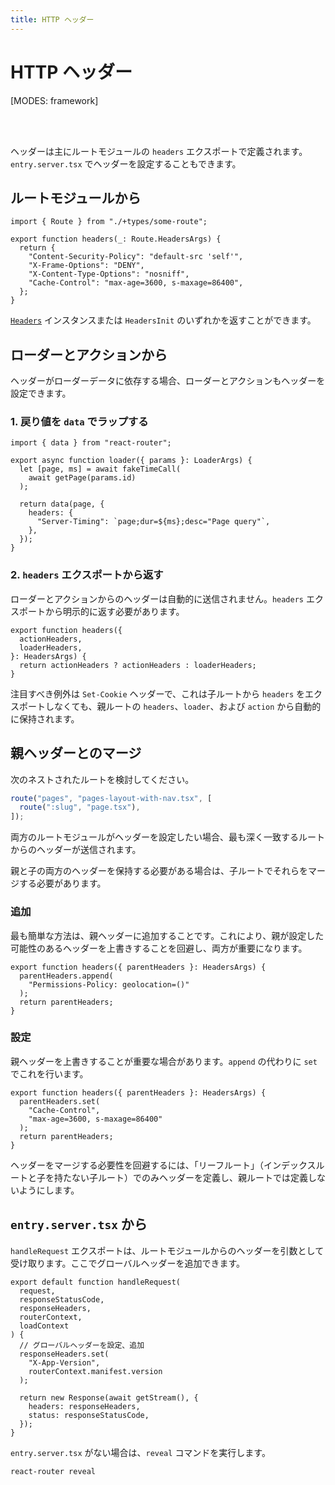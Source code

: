 ```yaml
---
title: HTTP ヘッダー
---
```


# HTTP ヘッダー

[MODES: framework]

<br/>
<br/>

ヘッダーは主にルートモジュールの `headers` エクスポートで定義されます。`entry.server.tsx` でヘッダーを設定することもできます。

## ルートモジュールから

```tsx filename=some-route.tsx
import { Route } from "./+types/some-route";

export function headers(_: Route.HeadersArgs) {
  return {
    "Content-Security-Policy": "default-src 'self'",
    "X-Frame-Options": "DENY",
    "X-Content-Type-Options": "nosniff",
    "Cache-Control": "max-age=3600, s-maxage=86400",
  };
}
```

[`Headers`](https://developer.mozilla.org/en-US/docs/Web/API/Headers) インスタンスまたは `HeadersInit` のいずれかを返すことができます。

## ローダーとアクションから

ヘッダーがローダーデータに依存する場合、ローダーとアクションもヘッダーを設定できます。

### 1. 戻り値を `data` でラップする

```tsx lines=[1,8]
import { data } from "react-router";

export async function loader({ params }: LoaderArgs) {
  let [page, ms] = await fakeTimeCall(
    await getPage(params.id)
  );

  return data(page, {
    headers: {
      "Server-Timing": `page;dur=${ms};desc="Page query"`,
    },
  });
}
```

### 2. `headers` エクスポートから返す

ローダーとアクションからのヘッダーは自動的に送信されません。`headers` エクスポートから明示的に返す必要があります。

```tsx
export function headers({
  actionHeaders,
  loaderHeaders,
}: HeadersArgs) {
  return actionHeaders ? actionHeaders : loaderHeaders;
}
```

注目すべき例外は `Set-Cookie` ヘッダーで、これは子ルートから `headers` をエクスポートしなくても、親ルートの `headers`、`loader`、および `action` から自動的に保持されます。

## 親ヘッダーとのマージ

次のネストされたルートを検討してください。

```ts filename=routes.ts
route("pages", "pages-layout-with-nav.tsx", [
  route(":slug", "page.tsx"),
]);
```

両方のルートモジュールがヘッダーを設定したい場合、最も深く一致するルートからのヘッダーが送信されます。

親と子の両方のヘッダーを保持する必要がある場合は、子ルートでそれらをマージする必要があります。

### 追加

最も簡単な方法は、親ヘッダーに追加することです。これにより、親が設定した可能性のあるヘッダーを上書きすることを回避し、両方が重要になります。

```tsx
export function headers({ parentHeaders }: HeadersArgs) {
  parentHeaders.append(
    "Permissions-Policy: geolocation=()"
  );
  return parentHeaders;
}
```

### 設定

親ヘッダーを上書きすることが重要な場合があります。`append` の代わりに `set` でこれを行います。

```tsx
export function headers({ parentHeaders }: HeadersArgs) {
  parentHeaders.set(
    "Cache-Control",
    "max-age=3600, s-maxage=86400"
  );
  return parentHeaders;
}
```

ヘッダーをマージする必要性を回避するには、「リーフルート」（インデックスルートと子を持たない子ルート）でのみヘッダーを定義し、親ルートでは定義しないようにします。

## `entry.server.tsx` から

`handleRequest` エクスポートは、ルートモジュールからのヘッダーを引数として受け取ります。ここでグローバルヘッダーを追加できます。

```tsx
export default function handleRequest(
  request,
  responseStatusCode,
  responseHeaders,
  routerContext,
  loadContext
) {
  // グローバルヘッダーを設定、追加
  responseHeaders.set(
    "X-App-Version",
    routerContext.manifest.version
  );

  return new Response(await getStream(), {
    headers: responseHeaders,
    status: responseStatusCode,
  });
}
```

`entry.server.tsx` がない場合は、`reveal` コマンドを実行します。

```shellscript nonumber
react-router reveal
```